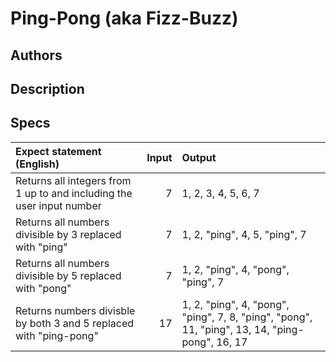 # Ping-Pong (aka Fizz-Buzz)

## Authors

## Description

## Specs
| Expect statement (English) | Input | Output |
| :------------------------ | -----: | :------ |
| Returns all integers from 1 up to and including the user input number | 7 | 1, 2, 3, 4, 5, 6, 7 |
| Returns all numbers divisible by 3 replaced with "ping" | 7 | 1, 2, "ping", 4, 5, "ping", 7 |
| Returns all numbers divisible by 5 replaced with "pong" | 7 | 1, 2, "ping", 4, "pong", "ping", 7 |
| Returns numbers divisble by both 3 and 5 replaced with "ping-pong" | 17 | 1, 2, "ping", 4, "pong", "ping", 7, 8, "ping", "pong", 11, "ping", 13, 14, "ping-pong", 16, 17 |
